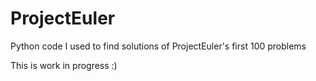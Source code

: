 # ProjectEuler
Python code I used to find solutions of ProjectEuler's first 100 problems

This is work in progress :)
